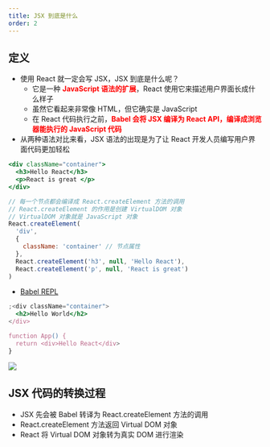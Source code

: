 ```yaml
---
title: JSX 到底是什么
order: 2
---
```


## 定义

- 使用 React 就一定会写 JSX，JSX 到底是什么呢？
  - 它是一种 **<font color=red>JavaScript 语法的扩展</font>**，React 使用它来描述用户界面长成什么样子
  - 虽然它看起来非常像 HTML，但它确实是 JavaScript
  - 在 React 代码执行之前，**<font color=red>Babel 会将 JSX 编译为 React API，编译成浏览器能执行的 JavaScript 代码</font>**
- 从两种语法对比来看，JSX 语法的出现是为了让 React 开发人员编写用户界面代码更加轻松

```jsx
<div className="container">
  <h3>Hello React</h3>
  <p>React is great </p>
</div>
```

```jsx
// 每一个节点都会编译成 React.createElement 方法的调用
// React.createElement 的作用是创建 VirtualDOM 对象
// VirtualDOM 对象就是 JavaScript 对象
React.createElement(
  'div',
  {
    className: 'container' // 节点属性
  },
  React.createElement('h3', null, 'Hello React'),
  React.createElement('p', null, 'React is great')
)
```

- [Babel REPL](https://babeljs.io/repl)

```jsx
;<div className="container">
  <h2>Hello World</h2>
</div>

function App() {
  return <div>Hello React</div>
}
```

![](https://cdn.jsdmirror.com/gh/zxwin0125/image-repo/img/Frame/React/07.png)

## JSX 代码的转换过程

- JSX 先会被 Babel 转译为 React.createElement 方法的调用
- React.createElement 方法返回 Virtual DOM 对象
- React 将 Virtual DOM 对象转为真实 DOM 进行渲染
